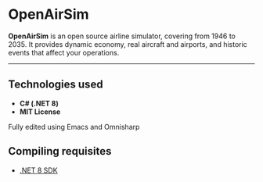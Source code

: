 # OpenAirSim

**OpenAirSim** is an open source airline simulator, covering from 1946 to 2035. It provides dynamic economy, real aircraft and airports, and historic events that affect your operations.

---

## Technologies used

- **C# (.NET 8)**
- **MIT License**

Fully edited using Emacs and Omnisharp

## Compiling requisites

- [.NET 8 SDK](https://dotnet.microsoft.com/en-us/download)
